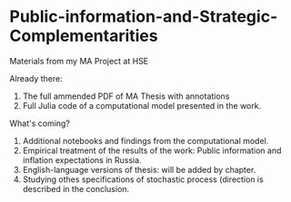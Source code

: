 # Public-information-and-Strategic-Complementarities
Materials from my MA Project at HSE

Already there:

1. The full ammended PDF of MA Thesis with annotations
2. Full Julia code of a computational model presented in the work.

What's coming?

1. Additional notebooks and findings from the computational model.
2. Empirical treatment of the results of the work: Public information and inflation expectations in Russia.
3. English-language versions of thesis: will be added by chapter.
4. Studying othes specifications of stochastic process (direction is described in the conclusion.
